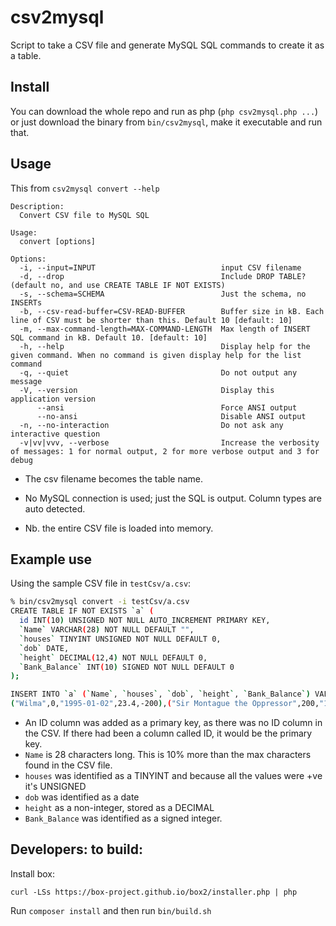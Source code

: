 # csv2mysql

Script to take a CSV file and generate MySQL SQL commands to create it as
a table.

## Install

You can download the whole repo and run as php (`php csv2mysql.php ...`)
or just download the binary from `bin/csv2mysql`, make it executable and
run that.


## Usage

This from `csv2mysql convert --help`

```
Description:
  Convert CSV file to MySQL SQL

Usage:
  convert [options]

Options:
  -i, --input=INPUT                            input CSV filename
  -d, --drop                                   Include DROP TABLE? (default no, and use CREATE TABLE IF NOT EXISTS)
  -s, --schema=SCHEMA                          Just the schema, no INSERTs
  -b, --csv-read-buffer=CSV-READ-BUFFER        Buffer size in kB. Each line of CSV must be shorter than this. Default 10 [default: 10]
  -m, --max-command-length=MAX-COMMAND-LENGTH  Max length of INSERT SQL command in kB. Default 10. [default: 10]
  -h, --help                                   Display help for the given command. When no command is given display help for the list command
  -q, --quiet                                  Do not output any message
  -V, --version                                Display this application version
      --ansi                                   Force ANSI output
      --no-ansi                                Disable ANSI output
  -n, --no-interaction                         Do not ask any interactive question
  -v|vv|vvv, --verbose                         Increase the verbosity of messages: 1 for normal output, 2 for more verbose output and 3 for debug

```

- The csv filename becomes the table name.

- No MySQL connection is used; just the SQL is output. Column types are
  auto detected.

- Nb. the entire CSV file is loaded into memory.

## Example use

Using the sample CSV file in `testCsv/a.csv`:

```sh
% bin/csv2mysql convert -i testCsv/a.csv
CREATE TABLE IF NOT EXISTS `a` (
  id INT(10) UNSIGNED NOT NULL AUTO_INCREMENT PRIMARY KEY,
  `Name` VARCHAR(28) NOT NULL DEFAULT "",
  `houses` TINYINT UNSIGNED NOT NULL DEFAULT 0,
  `dob` DATE,
  `height` DECIMAL(12,4) NOT NULL DEFAULT 0,
  `Bank_Balance` INT(10) SIGNED NOT NULL DEFAULT 0
);

INSERT INTO `a` (`Name`, `houses`, `dob`, `height`, `Bank_Balance`) VALUES 
("Wilma",0,"1995-01-02",23.4,-200),("Sir Montague the Oppressor",200,"1995-01-02",23.4,-200);
```

- An ID column was added as a primary key, as there was no ID column in
  the CSV. If there had been a column called ID, it would be the primary
  key.
- `Name` is 28 characters long. This is 10% more than the max characters
  found in the CSV file.
- `houses` was identified as a TINYINT and because all the values were +ve
  it's UNSIGNED
- `dob` was identified as a date
- `height` as a non-integer, stored as a DECIMAL
- `Bank_Balance` was identified as a signed integer.


## Developers: to build:

Install box:

```
curl -LSs https://box-project.github.io/box2/installer.php | php
```

Run `composer install` and then run `bin/build.sh`

